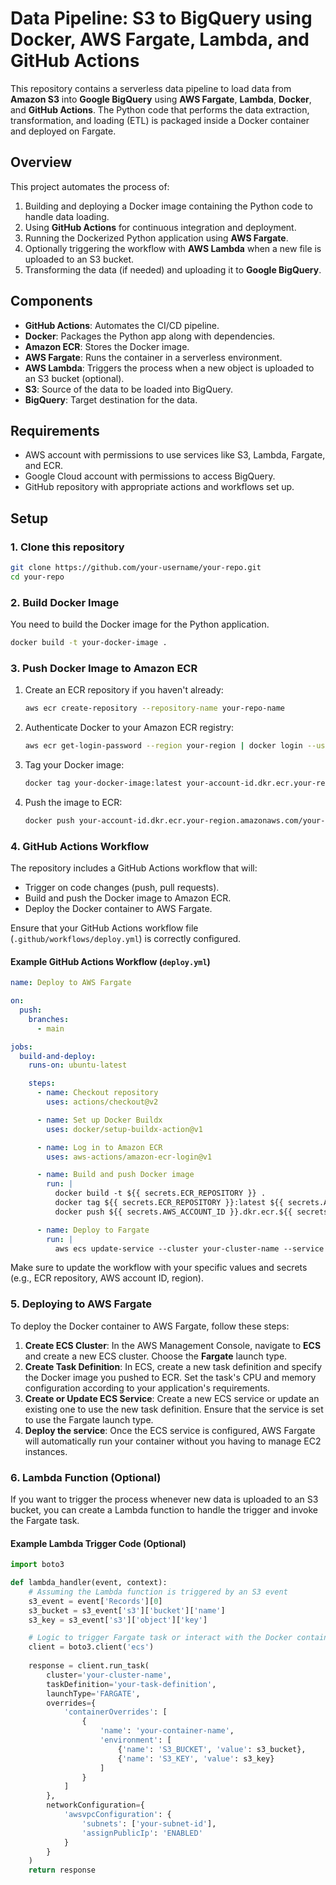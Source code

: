 
# Data Pipeline: S3 to BigQuery using Docker, AWS Fargate, Lambda, and GitHub Actions

This repository contains a serverless data pipeline to load data from **Amazon S3** into **Google BigQuery** using **AWS Fargate**, **Lambda**, **Docker**, and **GitHub Actions**. The Python code that performs the data extraction, transformation, and loading (ETL) is packaged inside a Docker container and deployed on Fargate.

## Overview

This project automates the process of:
1. Building and deploying a Docker image containing the Python code to handle data loading.
2. Using **GitHub Actions** for continuous integration and deployment.
3. Running the Dockerized Python application using **AWS Fargate**.
4. Optionally triggering the workflow with **AWS Lambda** when a new file is uploaded to an S3 bucket.
5. Transforming the data (if needed) and uploading it to **Google BigQuery**.

## Components

- **GitHub Actions**: Automates the CI/CD pipeline.
- **Docker**: Packages the Python app along with dependencies.
- **Amazon ECR**: Stores the Docker image.
- **AWS Fargate**: Runs the container in a serverless environment.
- **AWS Lambda**: Triggers the process when a new object is uploaded to an S3 bucket (optional).
- **S3**: Source of the data to be loaded into BigQuery.
- **BigQuery**: Target destination for the data.

## Requirements

- AWS account with permissions to use services like S3, Lambda, Fargate, and ECR.
- Google Cloud account with permissions to access BigQuery.
- GitHub repository with appropriate actions and workflows set up.

## Setup

### 1. Clone this repository
```bash
git clone https://github.com/your-username/your-repo.git
cd your-repo
```

### 2. Build Docker Image
You need to build the Docker image for the Python application.

```bash
docker build -t your-docker-image .
```

### 3. Push Docker Image to Amazon ECR
1. Create an ECR repository if you haven't already:

   ```bash
   aws ecr create-repository --repository-name your-repo-name
   ```

2. Authenticate Docker to your Amazon ECR registry:

   ```bash
   aws ecr get-login-password --region your-region | docker login --username AWS --password-stdin your-account-id.dkr.ecr.your-region.amazonaws.com
   ```

3. Tag your Docker image:

   ```bash
   docker tag your-docker-image:latest your-account-id.dkr.ecr.your-region.amazonaws.com/your-repo-name:latest
   ```

4. Push the image to ECR:

   ```bash
   docker push your-account-id.dkr.ecr.your-region.amazonaws.com/your-repo-name:latest
   ```

### 4. GitHub Actions Workflow
The repository includes a GitHub Actions workflow that will:
- Trigger on code changes (push, pull requests).
- Build and push the Docker image to Amazon ECR.
- Deploy the Docker container to AWS Fargate.

Ensure that your GitHub Actions workflow file (`.github/workflows/deploy.yml`) is correctly configured.

#### Example GitHub Actions Workflow (`deploy.yml`)
```yaml
name: Deploy to AWS Fargate

on:
  push:
    branches:
      - main

jobs:
  build-and-deploy:
    runs-on: ubuntu-latest

    steps:
      - name: Checkout repository
        uses: actions/checkout@v2

      - name: Set up Docker Buildx
        uses: docker/setup-buildx-action@v1

      - name: Log in to Amazon ECR
        uses: aws-actions/amazon-ecr-login@v1

      - name: Build and push Docker image
        run: |
          docker build -t ${{ secrets.ECR_REPOSITORY }} .
          docker tag ${{ secrets.ECR_REPOSITORY }}:latest ${{ secrets.AWS_ACCOUNT_ID }}.dkr.ecr.${{ secrets.AWS_REGION }}.amazonaws.com/${{ secrets.ECR_REPOSITORY }}:latest
          docker push ${{ secrets.AWS_ACCOUNT_ID }}.dkr.ecr.${{ secrets.AWS_REGION }}.amazonaws.com/${{ secrets.ECR_REPOSITORY }}:latest

      - name: Deploy to Fargate
        run: |
          aws ecs update-service --cluster your-cluster-name --service your-service-name --force-new-deployment
```

Make sure to update the workflow with your specific values and secrets (e.g., ECR repository, AWS account ID, region).

### 5. Deploying to AWS Fargate
To deploy the Docker container to AWS Fargate, follow these steps:
1. **Create ECS Cluster**: In the AWS Management Console, navigate to **ECS** and create a new ECS cluster. Choose the **Fargate** launch type.
2. **Create Task Definition**: In ECS, create a new task definition and specify the Docker image you pushed to ECR. Set the task's CPU and memory configuration according to your application's requirements.
3. **Create or Update ECS Service**: Create a new ECS service or update an existing one to use the new task definition. Ensure that the service is set to use the Fargate launch type.
4. **Deploy the service**: Once the ECS service is configured, AWS Fargate will automatically run your container without you having to manage EC2 instances.

### 6. Lambda Function (Optional)
If you want to trigger the process whenever new data is uploaded to an S3 bucket, you can create a Lambda function to handle the trigger and invoke the Fargate task.

#### Example Lambda Trigger Code (Optional)
```python
import boto3

def lambda_handler(event, context):
    # Assuming the Lambda function is triggered by an S3 event
    s3_event = event['Records'][0]
    s3_bucket = s3_event['s3']['bucket']['name']
    s3_key = s3_event['s3']['object']['key']

    # Logic to trigger Fargate task or interact with the Docker container
    client = boto3.client('ecs')
    
    response = client.run_task(
        cluster='your-cluster-name',
        taskDefinition='your-task-definition',
        launchType='FARGATE',
        overrides={
            'containerOverrides': [
                {
                    'name': 'your-container-name',
                    'environment': [
                        {'name': 'S3_BUCKET', 'value': s3_bucket},
                        {'name': 'S3_KEY', 'value': s3_key}
                    ]
                }
            ]
        },
        networkConfiguration={
            'awsvpcConfiguration': {
                'subnets': ['your-subnet-id'],
                'assignPublicIp': 'ENABLED'
            }
        }
    )
    return response
```


